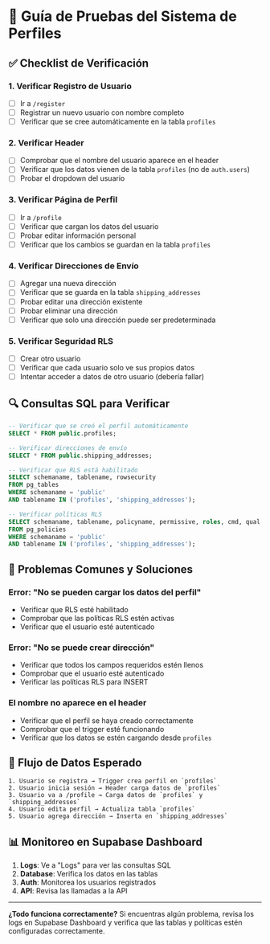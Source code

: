 # 🧪 Guía de Pruebas del Sistema de Perfiles

## ✅ **Checklist de Verificación**

### 1. **Verificar Registro de Usuario**
- [ ] Ir a `/register`
- [ ] Registrar un nuevo usuario con nombre completo
- [ ] Verificar que se cree automáticamente en la tabla `profiles`

### 2. **Verificar Header**
- [ ] Comprobar que el nombre del usuario aparece en el header
- [ ] Verificar que los datos vienen de la tabla `profiles` (no de `auth.users`)
- [ ] Probar el dropdown del usuario

### 3. **Verificar Página de Perfil**
- [ ] Ir a `/profile`
- [ ] Verificar que cargan los datos del usuario
- [ ] Probar editar información personal
- [ ] Verificar que los cambios se guardan en la tabla `profiles`

### 4. **Verificar Direcciones de Envío**
- [ ] Agregar una nueva dirección
- [ ] Verificar que se guarda en la tabla `shipping_addresses`
- [ ] Probar editar una dirección existente
- [ ] Probar eliminar una dirección
- [ ] Verificar que solo una dirección puede ser predeterminada

### 5. **Verificar Seguridad RLS**
- [ ] Crear otro usuario
- [ ] Verificar que cada usuario solo ve sus propios datos
- [ ] Intentar acceder a datos de otro usuario (debería fallar)

## 🔍 **Consultas SQL para Verificar**

```sql
-- Verificar que se creó el perfil automáticamente
SELECT * FROM public.profiles;

-- Verificar direcciones de envío
SELECT * FROM public.shipping_addresses;

-- Verificar que RLS está habilitado
SELECT schemaname, tablename, rowsecurity 
FROM pg_tables 
WHERE schemaname = 'public' 
AND tablename IN ('profiles', 'shipping_addresses');

-- Verificar políticas RLS
SELECT schemaname, tablename, policyname, permissive, roles, cmd, qual 
FROM pg_policies 
WHERE schemaname = 'public' 
AND tablename IN ('profiles', 'shipping_addresses');
```

## 🐛 **Problemas Comunes y Soluciones**

### **Error: "No se pueden cargar los datos del perfil"**
- Verificar que RLS esté habilitado
- Comprobar que las políticas RLS estén activas
- Verificar que el usuario esté autenticado

### **Error: "No se puede crear dirección"**
- Verificar que todos los campos requeridos estén llenos
- Comprobar que el usuario esté autenticado
- Verificar las políticas RLS para INSERT

### **El nombre no aparece en el header**
- Verificar que el perfil se haya creado correctamente
- Comprobar que el trigger esté funcionando
- Verificar que los datos se estén cargando desde `profiles`

## 🎯 **Flujo de Datos Esperado**

```
1. Usuario se registra → Trigger crea perfil en `profiles`
2. Usuario inicia sesión → Header carga datos de `profiles`
3. Usuario va a /profile → Carga datos de `profiles` y `shipping_addresses`
4. Usuario edita perfil → Actualiza tabla `profiles`
5. Usuario agrega dirección → Inserta en `shipping_addresses`
```

## 📊 **Monitoreo en Supabase Dashboard**

1. **Logs**: Ve a "Logs" para ver las consultas SQL
2. **Database**: Verifica los datos en las tablas
3. **Auth**: Monitorea los usuarios registrados
4. **API**: Revisa las llamadas a la API

---

**¿Todo funciona correctamente?** Si encuentras algún problema, revisa los logs en Supabase Dashboard y verifica que las tablas y políticas estén configuradas correctamente. 